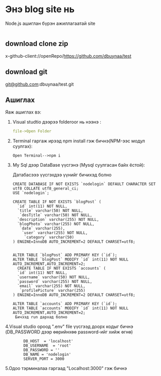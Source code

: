 # Энэ blog site нь
Node.js ашиглан бүрэн ажиллагаатай site

  <img src="https://scontent.fuln1-1.fna.fbcdn.net/v/t1.15752-9/172634573_282922603467071_5838308048362368098_n.png?_nc_cat=102&ccb=1-3&_nc_sid=ae9488&_nc_ohc=Zal9tlVs5EoAX8QqKhD&_nc_ht=scontent.fuln1-1.fna&oh=d5159e063446dcecb482a6fcd09e6c61&oe=60A22755" alt="">
  
 ## download clone zip
  x-github-client://openRepo/https://github.com/dbuynaa/test  
    
 ## download git
 git@github.com:dbuynaa/test.git   

## Ашиглах
Яаж ашиглах вэ:

1. Visual studtio дээрээ folderoor нь нээнэ :

    ```yml
    file->Open Folder
    ```
    

2.  Terminal гаргаж ирээд npm install гэж бичнэ(NPM-ээс модул суулгах):

        Open Terminal-->npm i
    
    
3.  My Sql дээр DataBase үүсгэнэ (Mysql суулгасан байх ёстой):

    Датабасэээ үүсгэхдээ үүнийг бичихэд болно
       
        CREATE DATABASE IF NOT EXISTS `nodelogin` DEFAULT CHARACTER SET utf8 COLLATE utf8_general_ci;
        USE `nodelogin`;

        CREATE TABLE IF NOT EXISTS `blogPost` (
          `id` int(11) NOT NULL,
          `title` varchar(50) NOT NULL,
           `desTitle` varchar(50) NOT NULL,
          `description` varchar(255) NOT NULL,
          `blogPhoto` varchar(255) NOT NULL,
           `date` varchar(255),
            `user` varchar(255) NOT NULL,
             `category` varchar(50)
        ) ENGINE=InnoDB AUTO_INCREMENT=2 DEFAULT CHARSET=utf8;


        ALTER TABLE `blogPost` ADD PRIMARY KEY (`id`);
        ALTER TABLE `blogPost` MODIFY `id` int(11) NOT NULL AUTO_INCREMENT,AUTO_INCREMENT=2;
          CREATE TABLE IF NOT EXISTS `accounts` (
          `id` int(11) NOT NULL,
          `username` varchar(50) NOT NULL,
          `password` varchar(255) NOT NULL,
          `email` varchar(255) NOT NULL,
           `profilePicture` varchar(255)
        ) ENGINE=InnoDB AUTO_INCREMENT=2 DEFAULT CHARSET=utf8;

        ALTER TABLE `accounts` ADD PRIMARY KEY (`id`);
        ALTER TABLE `accounts` MODIFY `id` int(11) NOT NULL AUTO_INCREMENT,AUTO_INCREMENT=2;     
         Бичээд run дархад болно
         
         
4.Visual studio ороод ".env" file үүсгээд доорх кодыг бичнэ
       (DB_PASSWORD дээр өөрийнхөө password-ийг хийж өгнө)
   
            DB_HOST  = 'localhost'
            DB_USERNAME  = 'root'
            DB_PASSWORD = ''
            DB_NAME = 'nodelogin'
            SERVER_PORT = 3000
       
5.Одоо тэрминалаа гаргаад "Localhost:3000" гэж бичнэ       
